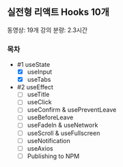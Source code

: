 ## 실전형 리액트 Hooks 10개

동영상: 19개
강의 분량: 2.3시간

### 목차

- #1 useState
  - [x] useInput
  - [x] useTabs
- #2 useEffect
  - [ ] useTitle
  - [ ] useClick
  - [ ] useConfirm & usePreventLeave
  - [ ] useBeforeLeave
  - [ ] useFadeln & useNetwork
  - [ ] useScroll & useFullscreen
  - [ ] useNotification
  - [ ] useAxios
  - [ ] Publishing to NPM
